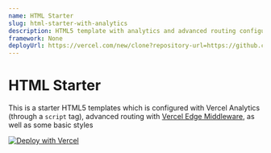 ```yaml
---
name: HTML Starter
slug: html-starter-with-analytics
description: HTML5 template with analytics and advanced routing configuration.
framework: None
deployUrl: https://vercel.com/new/clone?repository-url=https://github.com/vercel/examples/tree/main/solutions/html&project-name=html
---
```


# HTML Starter

This is a starter HTML5 templates which is configured with Vercel Analytics (through a `script` tag), advanced routing with [Vercel Edge Middleware](https://vercel.com/docs/concepts/functions/edge-middleware), as well as some basic styles

[![Deploy with Vercel](https://vercel.com/button)](https://vercel.com/new/clone?repository-url=https://github.com/vercel/examples/tree/main/solutions/html&project-name=html)
